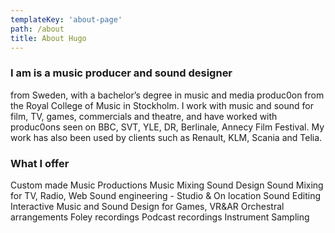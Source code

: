 ```yaml
---
templateKey: 'about-page'
path: /about
title: About Hugo
---
```

### I am is a music producer and sound designer
from Sweden, with a bachelor’s degree in music and media produc0on from the Royal College of Music in Stockholm. I work with music and sound for film, TV, games, commercials and theatre, and have worked with produc0ons seen on BBC, SVT, YLE, DR, Berlinale, Annecy Film Festival.
My work has also been used by clients such as Renault, KLM, Scania and Telia.

### What I offer
Custom made Music Productions
Music Mixing
Sound Design
Sound Mixing for TV, Radio, Web
Sound engineering - Studio & On location Sound Editing
Interactive Music and Sound Design for Games, VR&AR Orchestral arrangements
Foley recordings
Podcast recordings
Instrument Sampling
